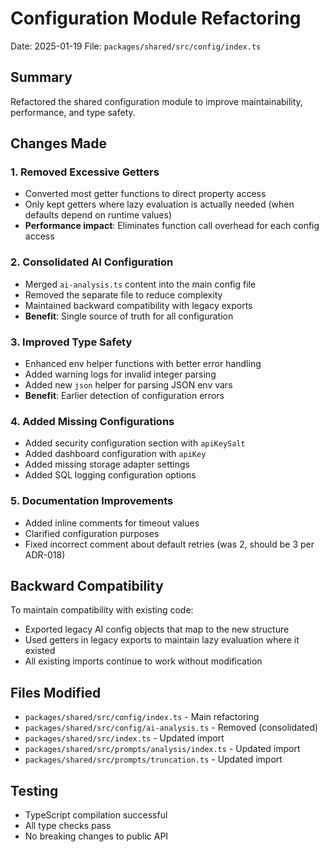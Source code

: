 # Configuration Module Refactoring

Date: 2025-01-19
File: `packages/shared/src/config/index.ts`

## Summary

Refactored the shared configuration module to improve maintainability, performance, and type safety.

## Changes Made

### 1. Removed Excessive Getters

- Converted most getter functions to direct property access
- Only kept getters where lazy evaluation is actually needed (when defaults depend on runtime values)
- **Performance impact**: Eliminates function call overhead for each config access

### 2. Consolidated AI Configuration

- Merged `ai-analysis.ts` content into the main config file
- Removed the separate file to reduce complexity
- Maintained backward compatibility with legacy exports
- **Benefit**: Single source of truth for all configuration

### 3. Improved Type Safety

- Enhanced env helper functions with better error handling
- Added warning logs for invalid integer parsing
- Added new `json` helper for parsing JSON env vars
- **Benefit**: Earlier detection of configuration errors

### 4. Added Missing Configurations

- Added security configuration section with `apiKeySalt`
- Added dashboard configuration with `apiKey`
- Added missing storage adapter settings
- Added SQL logging configuration options

### 5. Documentation Improvements

- Added inline comments for timeout values
- Clarified configuration purposes
- Fixed incorrect comment about default retries (was 2, should be 3 per ADR-018)

## Backward Compatibility

To maintain compatibility with existing code:

- Exported legacy AI config objects that map to the new structure
- Used getters in legacy exports to maintain lazy evaluation where it existed
- All existing imports continue to work without modification

## Files Modified

- `packages/shared/src/config/index.ts` - Main refactoring
- `packages/shared/src/config/ai-analysis.ts` - Removed (consolidated)
- `packages/shared/src/index.ts` - Updated import
- `packages/shared/src/prompts/analysis/index.ts` - Updated import
- `packages/shared/src/prompts/truncation.ts` - Updated import

## Testing

- TypeScript compilation successful
- All type checks pass
- No breaking changes to public API
